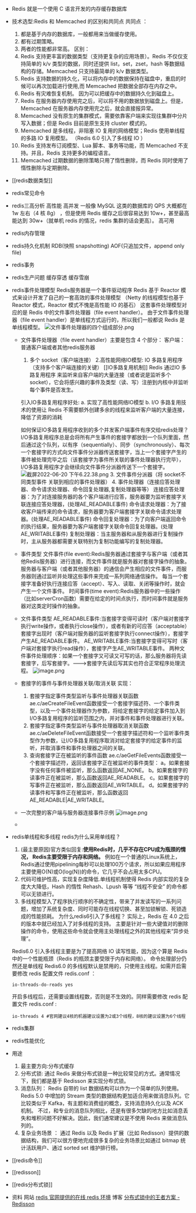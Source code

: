 - Redis 就是一个使用 C 语言开发的内存缓存数据库
- 技术选型:Redis 和 Memcached 的区别和共同点
  共同点 ：
  1. 都是基于内存的数据库，一般都用来当做缓存使用。
  2. 都有过期策略。
  3. 两者的性能都非常高。
  区别：
  1. Redis 支持更丰富的数据类型（支持更复杂的应用场景）。Redis 不仅仅支持简单的 k/v 类型的数据，同时还提供 list，set，zset，hash 等数据结构的存储。Memcached 只支持最简单的 k/v 数据类型。
  2. Redis 支持数据的持久化，可以将内存中的数据保持在磁盘中，重启的时候可以再次加载进行使用,而 Memcached 把数据全部存在内存之中。
  3. Redis 有灾难恢复机制。 因为可以把缓存中的数据持久化到磁盘上。
  4. Redis 在服务器内存使用完之后，可以将不用的数据放到磁盘上。但是，Memcached 在服务器内存使用完之后，就会直接报异常。
  5. Memcached 没有原生的集群模式，需要依靠客户端来实现往集群中分片写入数据；但是 Redis 目前是原生支持 cluster 模式的。
  6. Memcached 是多线程，非阻塞 IO 复用的网络模型；Redis 使用单线程的多路 IO 复用模型。 （Redis 6.0 引入了多线程 IO ）
  7. Redis 支持发布订阅模型、Lua 脚本、事务等功能，而 Memcached 不支持。并且，Redis 支持更多的编程语言。
  8. Memcached 过期数据的删除策略只用了惰性删除，而 Redis 同时使用了惰性删除与定期删除。
- [[redis数据类型]]
- redis常见命令
- redis三高分析
  高性能
  高并发
  一般像 MySQL 这类的数据库的 QPS 大概都在 1w 左右（4 核 8g） ，但是使用 Redis 缓存之后很容易达到 10w+，甚至最高能达到 30w+（就单机 redis 的情况，redis 集群的话会更高）。
  高可用
- redis内存管理
- redis持久化机制
  RDB(快照 snapshotting)
  AOF(只追加文件，append only file)
- redis事务
- redis生产问题
  缓存穿透
  缓存雪崩
- redis事件处理模型
  Redis服务器是一个事件驱动程序
  Redis 基于 Reactor 模式来设计开发了自己的一套高效的事件处理模型 （Netty 的线程模型也基于 Reactor 模式，Reactor 模式不愧是高性能 IO 的基石）
  这套事件处理模型对应的是 Redis 中的文件事件处理器（file event handler）。
  由于文件事件处理器（file event handler）是单线程方式运行的，所以我们一般都说 Redis 是单线程模型。
  ![文件事件处理器的四个组成部分.png](../assets/文件事件处理器的四个组成部分_1655714939019_0.png)
	- 文件事件处理器（file event handler）主要是包含 4 个部分：
	  客户端：普通客户端或者其他redis服务器
	  1. 多个 socket（客户端连接）
	  2.高性能网络IO模型: IO 多路复用程序（支持多个客户端连接的关键）
	   [[IO多路复用机制]] 
	  Redis 通过IO 多路复用程序 来监听来自客户端的大量连接（或者说是监听多个 socket），它会将感兴趣的事件及类型（读、写）注册到内核中并监听每个事件是否发生。
	  
	  引入IO多路复用程序好处: 
	  a. 实现了高性能网络IO模型
	  b. I/O 多路复用技术的使用让 Redis 不需要额外创建多余的线程来监听客户端的大量连接，降低了资源的消耗
	  
	  如何保证IO多路复用程序收到的多个并发客户端事件有序交给redis处理？
	  I/O多路复用程序总是会将所有产生事件的套接字都放到一个队列里面，然后通过这个队列，以有序（sequentially）、同步（synchronously）、每次一个套接字的方式向文件事件分派器传送套接字，当上一个套接字产生的事件被处理完毕之后（该套接字为事件所关联的事件处理器执行完毕），I/O多路复用程序才会继续向文件事件分派器传送下一个套接字。
	  ![截屏2022-06-20 下午6.22.38.png](../assets/截屏2022-06-20_下午6.22.38_1655720600300_0.png) 
	  3. 文件事件分派器（将 socket不同类型事件 关联到相应的事件处理器）
	  4. 事件处理器（连接应答处理器、命令请求处理器、命令回复处理器,复制处理器等等）
	  连接应答处理器：为了对连接服务器的各个客户端进行应答，服务器要为监听套接字关联连接应答处理器，(处理AE_READABLE事件)
	  命令请求处理器：为了接收客户端传来的命令请求，服务器要为客户端套接字关联命令请求处理器。(处理AE_READABLE事件)
	  命令回复处理器：为了向客户端返回命令的执行结果，服务器要为客户端套接字关联命令回复处理器。(处理AE_WRITABLE事件)
	  复制处理器：当主服务器和从服务器进行复制操作时，主从服务器都需要关联特别为复制功能编写的复制处理器。
	- 事件类型
	  文件事件(file event):Redis服务器通过套接字与客户端（或者其他Redis服务器）进行连接，而文件事件就是服务器对套接字操作的抽象。服务器与客户端（或者其他服务器）的通信会产生相应的文件事件，而服务器则通过监听并处理这些事件来完成一系列网络通信操作。
	  每当一个套接字准备好执行连接应答（accept）、写入、读取、关闭等操作时，就会产生一个文件事件。
	  时间事件(time event):Redis服务器中的一些操作（比如serverCron函数）需要在给定的时间点执行，而时间事件就是服务器对这类定时操作的抽象。
	- 文件事件类型
	  AE_READABLE事件:当套接字变得可读时（客户端对套接字执行write操作，或者执行close操作），或者有新的可应答（acceptable）套接字出现时（客户端对服务器的监听套接字执行connect操作），套接字产生AE_READABLE事件。
	  AE_WRITABLE事件:当套接字变得可写时（客户端对套接字执行read操作），套接字产生AE_WRITABLE事件。
	  两种文件事件处理顺序：如果一个套接字又可读又可写的话，那么服务器将先读套接字，后写套接字。--->套接字先读后写其实也符合正常程序处理流程。
	  ![image.png](../assets/image_1655725644113_0.png)
	- 套接字的事件与事件处理器关联/取消关联
	  实现：
	  1. 套接字指定事件类型监听与事件处理器关联函数
	  ae.c/aeCreateFileEvent函数接受一个套接字描述符、一个事件类型，以及一个事件处理器作为参数，将给定套接字的给定事件加入到I/O多路复用程序的监听范围之内，并对事件和事件处理器进行关联。
	  2. 套接字指定事件类型监听与事件处理器取消关联函数
	  ae.c/aeDeleteFileEvent函数接受一个套接字描述符和一个监听事件类型作为参数，让I/O多路复用程序取消对给定套接字的给定事件的监听，并取消事件和事件处理器之间的关联。
	  3. 查询套接字正在被监听的事件函数
	  ae.c/aeGetFileEvents函数接受一个套接字描述符，返回该套接字正在被监听的事件类型：
	  a。如果套接字没有任何事件被监听，那么函数返回AE_NONE。
	  b。如果套接字的读事件正在被监听，那么函数返回AE_READABLE。
	  c。如果套接字的写事件正在被监听，那么函数返回AE_WRITABLE。
	  d。如果套接字的读事件和写事件正在被监听，那么函数返回AE_READABLE|AE_WRITABLE。
	- 一次完整的客户端与服务器连接事件示例
	  ![image.png](../assets/image_1655728494013_0.png)
	-
- redis单线程和多线程
  redis为什么采用单线程？
  1. (最主要原因)官方类似回复:**使用Redis时，几乎不存在CPU成为瓶颈的情况， Redis主要受限于内存和网络。**
   例如在一个普通的Linux系统上，Redis通过使用pipelining每秒可以处理100万个请求，所以如果应用程序主要使用O(N)或O(log(N))的命令，它几乎不会占用太多CPU。
  2. 代码可维护性高，实现复杂度降低.单线程机制使得 Redis 内部实现的复杂度大大降低，Hash 的惰性 Rehash、Lpush 等等 “线程不安全” 的命令都可以无锁进行。
  3. 多线程模型入了程序执行顺序的不确定性，带来了并发读写的一系列问题，增加了系统复杂度、同时可能存在线程切换、甚至加锁解锁、死锁造成的性能损耗。
  为什么redis6引入了多线程？
  实际上，Redis 在 4.0 之后的版本中就已经加入了对多线程的支持。
  主要是针对一些大键值对的删除操作的命令，使用这些命令就会使用主处理线程之外的其他线程来“异步处理”。
  
  Redis6.0 引入多线程主要是为了提高网络 IO 读写性能，因为这个算是 Redis 中的一个性能瓶颈（Redis 的瓶颈主要受限于内存和网络）。
  命令处理部分仍然还是单线程
  Redis6.0 的多线程默认是禁用的，只使用主线程。如需开启需要修改 redis 配置文件 redis.conf ：
  ```
  io-threads-do-reads yes
  ```
  开启多线程后，还需要设置线程数，否则是不生效的。同样需要修改 redis 配置文件 redis.conf :
  ```
  io-threads 4 #官网建议4核的机器建议设置为2或3个线程，8核的建议设置为6个线程
  ```
- redis集群
- redis性能优化
- 用途
  1. 最主要方向:分布式缓存
  2. 分布式锁:
  通过 Redis 来做分布式锁是一种比较常见的方式。通常情况下，我们都是基于 Redisson 来实现分布式锁。
  3. 消息队列：
  Redis 自带的 list 数据结构可以作为一个简单的队列使用。Redis 5.0 中增加的 Stream 类型的数据结构更加适合用来做消息队列。它比较类似于 Kafka，有主题和消费组的概念，支持消息持久化以及 ACK 机制。
  不过，和专业的消息队列相比，还是有很多欠缺的地方比如消息丢失和堆积问题不好解决。因此，我们通常建议是不使用 Redis 来做消息队列的。
  4. 复杂业务场景 ：
  通过 Redis 以及 Redis 扩展（比如 Redisson）提供的数据结构，我们可以很方便地完成很多复杂的业务场景比如通过 bitmap 统计活跃用户、通过 sorted set 维护排行榜。
- [[redis命令]]
- [[redisson]]
- [[redis分布式锁]]
- 资料
  网站
  [redis 官网提供的在线 redis 环境](https://try.redis.io/)
  博客
  [分布式锁中的王者方案 - Redisson](https://mp.weixin.qq.com/s/CbnPRfvq4m1sqo2uKI6qQw)